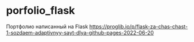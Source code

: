 # porfolio_flask
 Портфолио написанный на Flask https://proglib.io/p/flask-za-chas-chast-1-sozdaem-adaptivnyy-sayt-dlya-github-pages-2022-06-20
